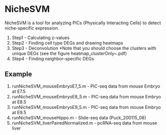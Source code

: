 # NicheSVM

NicheSVM is a tool for analyzing PICs (Physically Interacting Cells) to detect niche-specific expression.

1. Step1 - Calculating z-values
2. Step2 - Finding cell type DEGs and drawing heatmaps
3. Step3 - Deconvolution *Note that you should choose the clusters with unique DEGs (see the figure heatmap_clusterOnly~.pdf)
4. Step4 - Finding neighbor-specific DEGs

## Example

1. runNicheSVM_mouseEmbryoE7_5.m - PIC-seq data from mouse Embryo at E7.5
2. runNicheSVM_mouseEmbryoE8_5.m - PIC-seq data from mouse Embryo at E8.5
3. runNicheSVM_mouseEmbryoE9_5.m - PIC-seq data from mouse Embryo at E9.5
4. runNicheSVM_mouseHippo.m - Slide-seq data (Puck_200115_08)
5. runNicheSVM_liverPairedNormalized.m - pcRNA-seq data from mouse liver
